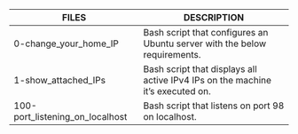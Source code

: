 | FILES  | DESCRIPTION |
| ------------- | ------------- |
| 0-change_your_home_IP | Bash script that configures an Ubuntu server with the below requirements. |
| 1-show_attached_IPs | Bash script that displays all active IPv4 IPs on the machine it’s executed on. |
| 100-port_listening_on_localhost | Bash script that listens on port 98 on localhost. |